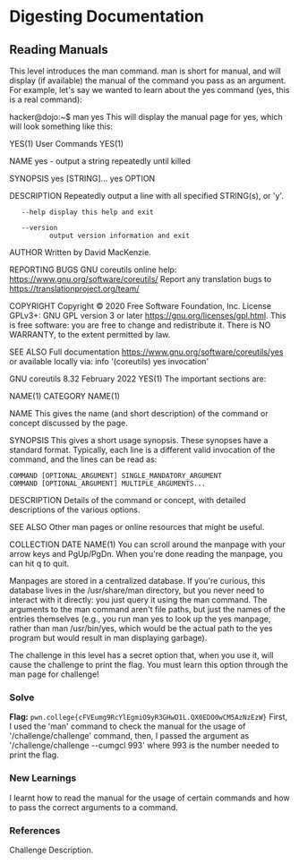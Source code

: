 # Digesting Documentation

## Reading Manuals
This level introduces the man command. man is short for manual, and will display (if available) the manual of the command you pass as an argument. 
For example, let's say we wanted to learn about the yes command (yes, this is a real command):

hacker@dojo:~$ man yes
This will display the manual page for yes, which will look something like this:

YES(1)                           User Commands                          YES(1)

NAME
       yes - output a string repeatedly until killed

SYNOPSIS
       yes [STRING]...
       yes OPTION

DESCRIPTION
       Repeatedly output a line with all specified STRING(s), or 'y'.

       --help display this help and exit

       --version
              output version information and exit

AUTHOR
       Written by David MacKenzie.

REPORTING BUGS
       GNU coreutils online help: <https://www.gnu.org/software/coreutils/>
       Report any translation bugs to <https://translationproject.org/team/>

COPYRIGHT
       Copyright  ©  2020  Free Software Foundation, Inc.  License GPLv3+: GNU
       GPL version 3 or later <https://gnu.org/licenses/gpl.html>.
       This is free software: you are free  to  change  and  redistribute  it.
       There is NO WARRANTY, to the extent permitted by law.

SEE ALSO
       Full documentation <https://www.gnu.org/software/coreutils/yes>
       or available locally via: info '(coreutils) yes invocation'

GNU coreutils 8.32               February 2022                          YES(1)
The important sections are:

NAME(1)                           CATEGORY                          NAME(1)

NAME
	This gives the name (and short description) of the command or
	concept discussed by the page.

SYNOPSIS
	This gives a short usage synopsis. These synopses have a standard
	format. Typically, each line is a different valid invocation of the
	command, and the lines can be read as:

	COMMAND [OPTIONAL_ARGUMENT] SINGLE_MANDATORY_ARGUMENT
	COMMAND [OPTIONAL_ARGUMENT] MULTIPLE_ARGUMENTS...

DESCRIPTION
	Details of the command or concept, with detailed descriptions
	of the various options.

SEE ALSO
	Other man pages or online resources that might be useful.

COLLECTION                        DATE                          NAME(1)
You can scroll around the manpage with your arrow keys and PgUp/PgDn. 
When you're done reading the manpage, you can hit q to quit.

Manpages are stored in a centralized database. 
If you're curious, this database lives in the /usr/share/man directory, but you never need to interact with it directly: you just query it using the man command. 
The arguments to the man command aren't file paths, but just the names of the entries themselves (e.g., 
you run man yes to look up the yes manpage, rather than man /usr/bin/yes, which would be the actual path to the yes program but would result in man displaying garbage).

The challenge in this level has a secret option that, when you use it, will cause the challenge to print the flag. 
You must learn this option through the man page for challenge!

### Solve
**Flag:** `pwn.college{cFVEumg9RcYlEgmiO9yR3GHwD1L.QX0EDO0wCM5AzNzEzW}`
First, I used the 'man' command to check the manual for the usage of '/challenge/challenge' command,
then, I passed the argument as '/challenge/challenge --cumgcl 993' where 993 is the number needed to print the flag.

### New Learnings
I learnt how to read the manual for the usage of certain commands and how to pass the correct arguments to a command.

### References 
Challenge Description.
